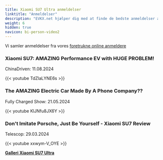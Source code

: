 ```yaml
---
title: Xiaomi SU7 Ultra anmeldelser
linktitle: "Anmeldelser"
description: "EVKX.net hjælper dig med at finde de bedste anmeldelser af denne model."
weight: 6
hidden: true
navicon: bi-person-video2
---
```

Vi samler anmeldelser fra vores [foretrukne online anmeldere](../../../../../guides/evreviewers/)

<div class="container text-center shadow p-2 pe-4 mb-5 bg-body-tertiary rounded border">
<h3>Xiaomi SU7: AMAZING Performance EV with HUGE PROBLEM!</h3>
<p>ChinaDriven: 11.08.2024</p>

{{< youtube TdZlaLYNE6s >}}

</div>
<div class="container text-center shadow p-2 pe-4 mb-5 bg-body-tertiary rounded border">
<h3>The AMAZING Electric Car Made By A Phone Company??</h3>
<p>Fully Charged Show: 21.05.2024</p>

{{< youtube KlJNfu8JX6Y >}}

</div>
<div class="container text-center shadow p-2 pe-4 mb-5 bg-body-tertiary rounded border">
<h3>Don't Imitate Porsche, Just Be Yourself - Xiaomi SU7 Review</h3>
<p>Telescop: 29.03.2024</p>

{{< youtube xxwym-V_OYE >}}

</div>
<div class="mt-3 mb-3">
<a href="../gallery/" class="text-decoration-none text-black">
<strong><i class="bi-arrow-left"></i>Galleri  </strong>
</a>
<a href="../" class="text-decoration-none text-black float-end">
<strong>Xiaomi SU7 Ultra <i class="bi-arrow-right"></i></strong>
</a>
</div>
